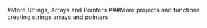 #More Strings, Arrays and Pointers
###More projects and functions creating strings arrays and pointers